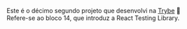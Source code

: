 Este é o décimo segundo projeto que desenvolvi na [Trybe](https://www.betrybe.com/) :rocket: <br>
Refere-se ao bloco 14, que introduz a React Testing Library.
